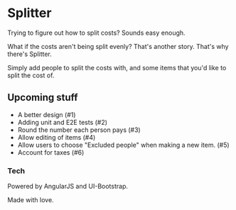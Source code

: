# Splitter

Trying to figure out how to split costs? Sounds easy enough.

What if the costs aren't being split evenly? That's another story. That's why there's Splitter.

Simply add people to split the costs with, and some items that you'd like to split the cost of.

## Upcoming stuff
* A better design (#1)
* Adding unit and E2E tests (#2)
* Round the number each person pays (#3)
* Allow editing of items (#4)
* Allow users to choose "Excluded people" when making a new item. (#5)
* Account for taxes (#6)

### Tech

Powered by AngularJS and UI-Bootstrap.

Made with love.